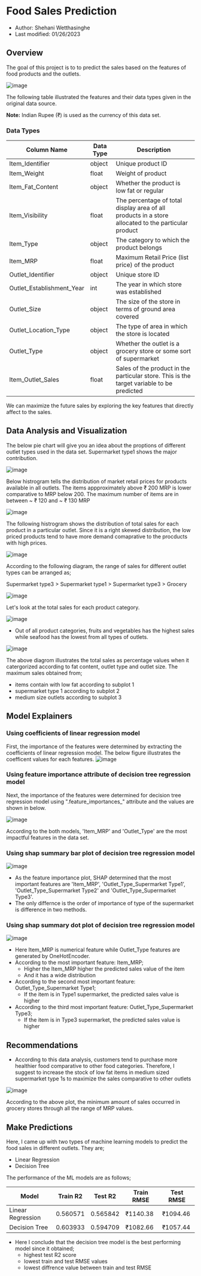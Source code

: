 # Food Sales Prediction
- Author: Shehani Wetthasinghe
- Last modified: 01/26/2023

## Overview

The goal of this project is to to predict the sales based on the features of food products and the outlets. 

![image](https://user-images.githubusercontent.com/50593017/197253997-5cbd5af0-3e9f-4d0c-a38c-acf7cce4a8f7.png)

The following table illustrated the features and their data types given in the original data source.

**Note:** Indian Rupee (₹) is used as the currency of this data set. 

### Data Types
| Column Name               | Data Type      | Description                                                                                           |
| -------------             | -------------  |-------------------------------------------------------------------------------------------------------|
| Item_Identifier           | object         | Unique product ID                                                                                     | 
| Item_Weight               | float          | Weight of product                                                                                     |
| Item_Fat_Content          | object         | Whether the product is low fat or regular                                                             |  
| Item_Visibility           | float          | The percentage of total display area of all products in a store allocated to the particular product   |
| Item_Type                 | object         | The category to which the product belongs                                                             |
| Item_MRP                  | float          | Maximum Retail Price (list price) of the product                                                      |
| Outlet_Identifier         | object         | Unique store ID                                                                                       | 
| Outlet_Establishment_Year | int            | The year in which store was established                                                               |
| Outlet_Size               | object         | The size of the store in terms of ground area covered                                                 |
| Outlet_Location_Type      | object         | The type of area in which the store is located                                                        |
| Outlet_Type               | object         | Whether the outlet is a grocery store or some sort of supermarket                                     |
| Item_Outlet_Sales         | float          | Sales of the product in the particular store. This is the target variable to be predicted             |

We can maximize the future sales by exploring the key features that directly affect to the sales.

## Data Analysis and Visualization
The below pie chart will give you an idea about the proptions of different outlet types used in the data set. Supermarket type1 shows the major contribution.

![image](https://user-images.githubusercontent.com/50593017/194176046-46d7a187-0ec4-41cb-a2bc-a9a31eb5e238.png)

Below histrogram tells the distribution of market retail prices for products available in all outlets. The items appproximately above ₹ 200 MRP is lower comparative to MRP below 200. The maximum number of items are in between ~ ₹ 120 and ~ ₹ 130 MRP

![image](https://user-images.githubusercontent.com/50593017/194176065-a71e04d2-6ccb-40d7-b88c-8904c01e15e7.png)

The following histrogram shows the distribution of total sales for each product in a particular outlet. Since it is a right skewed distribution, the low priced products tend to have more demand comaprative to the procducts with high prices.

![image](https://user-images.githubusercontent.com/50593017/194176077-23bf57be-ee91-45e8-b351-73aec1633ddd.png)

According to the following diagram, the range of sales for different outlet types can be arranged as;

Supermarket type3 > Supermarket type1 > Supermarket type3 > Grocery

![image](https://user-images.githubusercontent.com/50593017/194176127-48c02af3-5ff2-4e7f-ba3f-b32e1b455ca7.png)

Let's look at the total sales for each product category. 

![image](https://user-images.githubusercontent.com/50593017/194176181-b80af4dc-5587-436b-ae13-91237bc8390d.png)

- Out of all product categories, fruits and vegetables has the highest sales while seafood has the lowest from all types of outlets.


![image](https://user-images.githubusercontent.com/50593017/194176205-e1ac7dfd-5275-4872-9af7-6b2e443423a5.png)

The above diagrom illustrates the total sales as percentage values when it catergorized according to fat content, outlet type and outlet size. The maximum sales obtained from;

- items contain with low fat according to subplot 1
- supermarket type 1 according to subplot 2
- medium size outlets according to subplot 3

## Model Explainers
### Using coefficients of linear regression model
First, the importance of the features were determined by extracting the coefficients of linear regression model. The below figure illustrates the coefficent values for each features.
![image](Linear%20Regression%20Coeffiicents.png)

### Using feature importance attribute of decision tree regression model
Next, the importance of the features were determined for decision tree regression model using ".feature_importances_" attribute and the values are shown in below.

![image](Decision%20Tree%20Regression%20Coeffiicents.png)

According  to the both models, 'Item_MRP' and 'Outlet_Type' are the most impactful features in the data set. 

### Using shap summary bar plot of decision tree regression model
![image](dt_reg_shap_summaryplot.png)

- As the feature importance plot, SHAP determined that the most important features are 'Item_MRP', 'Outlet_Type_Supermarket Type1', 'Outlet_Type_Supermarket Type2' and 'Outlet_Type_Supermarket Type3'.
- The only differnce is the order of importance of type of the supermarket is difference in two methods.

### Using shap summary dot plot of decision tree regression model
![image](dt_reg_shap_summaryplot_dot.png)
- Here Item_MRP is numerical feature while Outlet_Type features are generated by OneHotEncoder.
- According to the most important feature: Item_MRP;
    - Higher the Item_MRP higher the predicted sales value of the item
    - And it has a wide distribution
- According to the second most important feature: Outlet_Type_Supermarket Type1;   
    - If the item is in Type1 supermarket, the predicted sales value is higher
- According to the third most important feature: Outlet_Type_Supermarket Type3;   
    - If the item is in Type3 supermarket, the predicted sales value is higher 

## Recommendations

- According to this data analysis, customers tend to purchase more healthier food comparative to other food categories. Therefore, I suggest to increase the stock of low fat items in medium sized supermarket type 1s to maximize the sales comparative to other outlets

![image](https://user-images.githubusercontent.com/50593017/194176232-0f6571e6-9c11-49a9-b8d0-2bb33f37ee70.png)

According to the above plot, the minimum amount of sales occurred in grocery stores through all the range of MRP values.



## Make Predictions
Here, I came up with two types of machine learning models to predict the food sales in different outlets. They are;

- Linear Regression
- Decision Tree 

The performance of the ML models are as follows;

|Model|Train R2|Test R2|Train RMSE|Test RMSE|
|---|---|---|---|---|
|Linear Regression|0\.560571|0\.565842|₹1140\.38|₹1094\.46|
|Decision Tree    |0\.603933|0\.594709|₹1082\.66|₹1057\.44|


- Here I conclude that the decision tree model is the best performing model since it obtained;
    - highest test R2 score
    - lowest train and test RMSE values
    - lowest diffrence value between train and test RMSE

